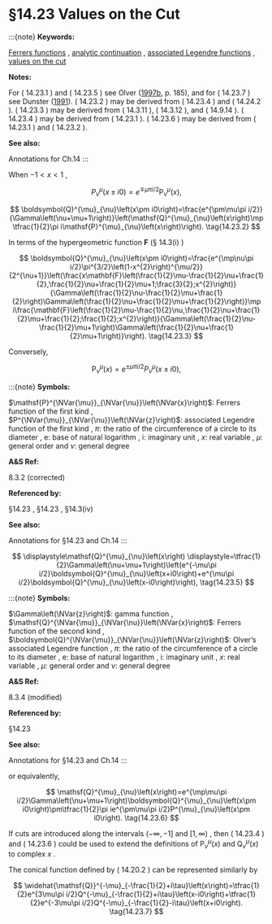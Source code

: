 # §14.23 Values on the Cut

:::{note}
**Keywords:**

[Ferrers functions](http://dlmf.nist.gov/search/search?q=Ferrers%20functions) , [analytic continuation](http://dlmf.nist.gov/search/search?q=analytic%20continuation) , [associated Legendre functions](http://dlmf.nist.gov/search/search?q=associated%20Legendre%20functions) , [values on the cut](http://dlmf.nist.gov/search/search?q=values%20on%20the%20cut)

**Notes:**

For ( 14.23.1 ) and ( 14.23.5 ) see Olver ([1997b](./bib/O.html#bib1809 "Asymptotics and Special Functions"), p. 185), and for ( 14.23.7 ) see Dunster ([1991](./bib/D.html#bib698 "Conical functions with one or both parameters large")). ( 14.23.2 ) may be derived from ( 14.23.4 ) and ( 14.24.2 ). ( 14.23.3 ) may be derived from ( 14.3.11 ), ( 14.3.12 ), and ( 14.9.14 ). ( 14.23.4 ) may be derived from ( 14.23.1 ). ( 14.23.6 ) may be derived from ( 14.23.1 ) and ( 14.23.2 ).

**See also:**

Annotations for Ch.14
:::

When $-1<x<1$ ,


<a id="E1"></a>
$$
P^{\mu}_{\nu}\left(x\pm i0\right)=e^{\mp\mu\pi i/2}\mathsf{P}^{\mu}_{\nu}\left(x\right), \tag{14.23.1}
$$


<a id="E2"></a>
$$
\boldsymbol{Q}^{\mu}_{\nu}\left(x\pm i0\right)=\frac{e^{\pm\mu\pi i/2}}{\Gamma\left(\nu+\mu+1\right)}\left(\mathsf{Q}^{\mu}_{\nu}\left(x\right)\mp\tfrac{1}{2}\pi i\mathsf{P}^{\mu}_{\nu}\left(x\right)\right). \tag{14.23.2}
$$

In terms of the hypergeometric function $\mathbf{F}$ (§ 14.3(i) )


<a id="E3"></a>
$$
\boldsymbol{Q}^{\mu}_{\nu}\left(x\pm i0\right)=\frac{e^{\mp\nu\pi i/2}\pi^{3/2}\left(1-x^{2}\right)^{\mu/2}}{2^{\nu+1}}\left(\frac{x\mathbf{F}\left(\frac{1}{2}\mu-\frac{1}{2}\nu+\frac{1}{2},\frac{1}{2}\nu+\frac{1}{2}\mu+1;\frac{3}{2};x^{2}\right)}{\Gamma\left(\frac{1}{2}\nu-\frac{1}{2}\mu+\frac{1}{2}\right)\Gamma\left(\frac{1}{2}\nu+\frac{1}{2}\mu+\frac{1}{2}\right)}\mp i\frac{\mathbf{F}\left(\frac{1}{2}\mu-\frac{1}{2}\nu,\frac{1}{2}\nu+\frac{1}{2}\mu+\frac{1}{2};\frac{1}{2};x^{2}\right)}{\Gamma\left(\frac{1}{2}\nu-\frac{1}{2}\mu+1\right)\Gamma\left(\frac{1}{2}\nu+\frac{1}{2}\mu+1\right)}\right). \tag{14.23.3}
$$

Conversely,

<a id="EGx1"></a>

$$
\displaystyle\mathsf{P}^{\mu}_{\nu}\left(x\right) \displaystyle=e^{\pm\mu\pi i/2}P^{\mu}_{\nu}\left(x\pm i0\right), \tag{14.23.4}
$$

:::{note}
**Symbols:**

$\mathsf{P}^{\NVar{\mu}}_{\NVar{\nu}}\left(\NVar{x}\right)$: Ferrers function of the first kind , $P^{\NVar{\mu}}_{\NVar{\nu}}\left(\NVar{z}\right)$: associated Legendre function of the first kind , $\pi$: the ratio of the circumference of a circle to its diameter , $\mathrm{e}$: base of natural logarithm , $\mathrm{i}$: imaginary unit , $x$: real variable , $\mu$: general order and $\nu$: general degree

**A&S Ref:**

8.3.2 (corrected)

**Referenced by:**

§14.23 , §14.23 , §14.3(iv)

**See also:**

Annotations for §14.23 and Ch.14
:::

$$
\displaystyle\mathsf{Q}^{\mu}_{\nu}\left(x\right) \displaystyle=\tfrac{1}{2}\Gamma\left(\nu+\mu+1\right)\left(e^{-\mu\pi i/2}\boldsymbol{Q}^{\mu}_{\nu}\left(x+i0\right)+e^{\mu\pi i/2}\boldsymbol{Q}^{\mu}_{\nu}\left(x-i0\right)\right), \tag{14.23.5}
$$

:::{note}
**Symbols:**

$\Gamma\left(\NVar{z}\right)$: gamma function , $\mathsf{Q}^{\NVar{\mu}}_{\NVar{\nu}}\left(\NVar{x}\right)$: Ferrers function of the second kind , $\boldsymbol{Q}^{\NVar{\mu}}_{\NVar{\nu}}\left(\NVar{z}\right)$: Olver’s associated Legendre function , $\pi$: the ratio of the circumference of a circle to its diameter , $\mathrm{e}$: base of natural logarithm , $\mathrm{i}$: imaginary unit , $x$: real variable , $\mu$: general order and $\nu$: general degree

**A&S Ref:**

8.3.4 (modified)

**Referenced by:**

§14.23

**See also:**

Annotations for §14.23 and Ch.14
:::

or equivalently,


<a id="E6"></a>
$$
\mathsf{Q}^{\mu}_{\nu}\left(x\right)=e^{\mp\mu\pi i/2}\Gamma\left(\nu+\mu+1\right)\boldsymbol{Q}^{\mu}_{\nu}\left(x\pm i0\right)\pm\tfrac{1}{2}\pi ie^{\pm\mu\pi i/2}P^{\mu}_{\nu}\left(x\pm i0\right). \tag{14.23.6}
$$

If cuts are introduced along the intervals $(-\infty,-1]$ and $[1,\infty)$ , then ( 14.23.4 ) and ( 14.23.6 ) could be used to extend the definitions of $\mathsf{P}^{\mu}_{\nu}\left(x\right)$ and $\mathsf{Q}^{\mu}_{\nu}\left(x\right)$ to complex $x$ .

The conical function defined by ( 14.20.2 ) can be represented similarly by


<a id="E7"></a>
$$
\widehat{\mathsf{Q}}^{-\mu}_{-\frac{1}{2}+i\tau}\left(x\right)=\tfrac{1}{2}e^{3\mu\pi i/2}Q^{-\mu}_{-\frac{1}{2}+i\tau}\left(x-i0\right)+\tfrac{1}{2}e^{-3\mu\pi i/2}Q^{-\mu}_{-\frac{1}{2}-i\tau}\left(x+i0\right). \tag{14.23.7}
$$

